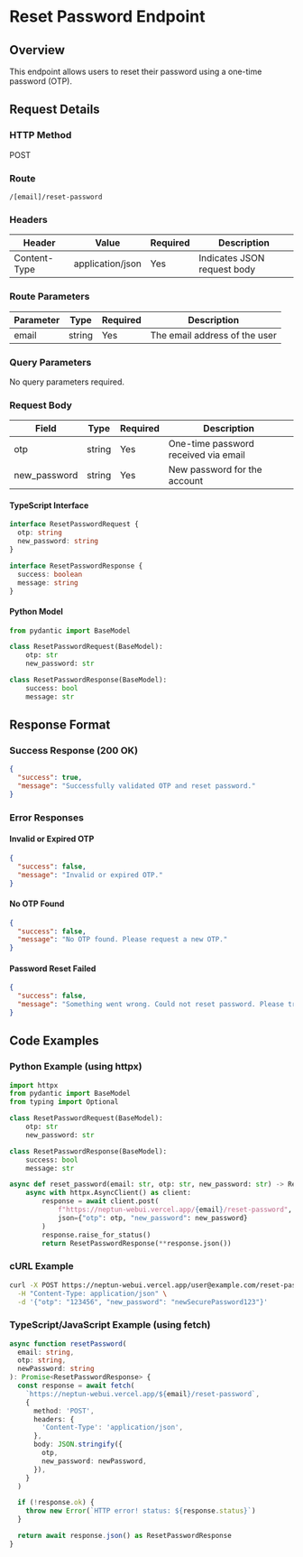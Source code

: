 # Reset Password Endpoint

## Overview

This endpoint allows users to reset their password using a one-time password (OTP).

## Request Details

### HTTP Method

POST

### Route

`/[email]/reset-password`

### Headers

| Header       | Value            | Required | Description                 |
| ------------ | ---------------- | -------- | --------------------------- |
| Content-Type | application/json | Yes      | Indicates JSON request body |

### Route Parameters

| Parameter | Type   | Required | Description                   |
| --------- | ------ | -------- | ----------------------------- |
| email     | string | Yes      | The email address of the user |

### Query Parameters

No query parameters required.

### Request Body

| Field        | Type   | Required | Description                          |
| ------------ | ------ | -------- | ------------------------------------ |
| otp          | string | Yes      | One-time password received via email |
| new_password | string | Yes      | New password for the account         |

#### TypeScript Interface

```typescript
interface ResetPasswordRequest {
  otp: string
  new_password: string
}

interface ResetPasswordResponse {
  success: boolean
  message: string
}
```

#### Python Model

```python
from pydantic import BaseModel

class ResetPasswordRequest(BaseModel):
    otp: str
    new_password: str

class ResetPasswordResponse(BaseModel):
    success: bool
    message: str
```

## Response Format

### Success Response (200 OK)

```json
{
  "success": true,
  "message": "Successfully validated OTP and reset password."
}
```

### Error Responses

#### Invalid or Expired OTP

```json
{
  "success": false,
  "message": "Invalid or expired OTP."
}
```

#### No OTP Found

```json
{
  "success": false,
  "message": "No OTP found. Please request a new OTP."
}
```

#### Password Reset Failed

```json
{
  "success": false,
  "message": "Something went wrong. Could not reset password. Please try again."
}
```

## Code Examples

### Python Example (using httpx)

```python
import httpx
from pydantic import BaseModel
from typing import Optional

class ResetPasswordRequest(BaseModel):
    otp: str
    new_password: str

class ResetPasswordResponse(BaseModel):
    success: bool
    message: str

async def reset_password(email: str, otp: str, new_password: str) -> ResetPasswordResponse:
    async with httpx.AsyncClient() as client:
        response = await client.post(
            f"https://neptun-webui.vercel.app/{email}/reset-password",
            json={"otp": otp, "new_password": new_password}
        )
        response.raise_for_status()
        return ResetPasswordResponse(**response.json())
```

### cURL Example

```bash
curl -X POST https://neptun-webui.vercel.app/user@example.com/reset-password \
  -H "Content-Type: application/json" \
  -d '{"otp": "123456", "new_password": "newSecurePassword123"}'
```

### TypeScript/JavaScript Example (using fetch)

```typescript
async function resetPassword(
  email: string,
  otp: string,
  newPassword: string
): Promise<ResetPasswordResponse> {
  const response = await fetch(
    `https://neptun-webui.vercel.app/${email}/reset-password`,
    {
      method: 'POST',
      headers: {
        'Content-Type': 'application/json',
      },
      body: JSON.stringify({
        otp,
        new_password: newPassword,
      }),
    }
  )

  if (!response.ok) {
    throw new Error(`HTTP error! status: ${response.status}`)
  }

  return await response.json() as ResetPasswordResponse
}
```
